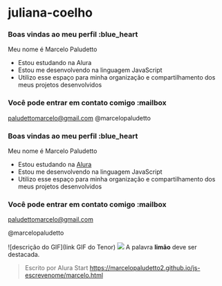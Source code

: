 # juliana-coelho
### Boas vindas ao meu perfil :blue_heart
Meu nome é Marcelo Paludetto

- Estou estudando na Alura
- Estou me desenvolvendo na linguagem JavaScript
- Utilizo esse espaço para minha organização e compartilhamento dos meus projetos desenvolvidos
### Você pode entrar em contato comigo :mailbox

paludettomarcelo@gmail.com
@marcelopaludetto
### Boas vindas ao meu perfil :blue_heart

Meu nome é Marcelo Paludetto

- Estou estudando na [Alura](https://www.alura.com.br)
- Estou me desenvolvendo na linguagem JavaScript
- Utilizo esse espaço para minha organização e compartilhamento dos meus projetos desenvolvidos

### Você pode entrar em contato comigo :mailbox

paludettomarcelo@gmail.com

@marcelopaludetto

![descrição do GIF](link GIF do Tenor)
![](link)
A palavra **limão** deve ser destacada.
> Escrito por Alura Start
> https://marcelopaludetto2.github.io/js-escrevenome/marcelo.html
